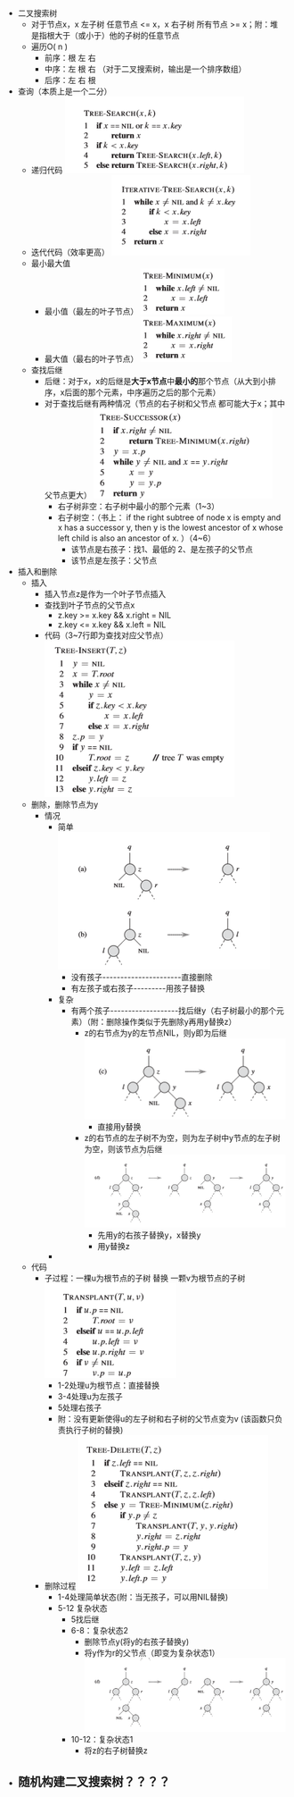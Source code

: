 - 二叉搜索树
    - 对于节点x，x 左子树 任意节点 <= x，x 右子树 所有节点 >= x；附：堆是指根大于（或小于）他的子树的任意节点
    - 遍历O( n )
        - 前序：根 左 右
        - 中序：左 根 右 （对于二叉搜索树，输出是一个排序数组）
        - 后序：左 右 根
- 查询（本质上是一个二分）
    - 递归代码 ![image.jpg](../assets/0f442339-43e9-47a1-a015-94f97ce5fdca-1115003.jpg)
    - 迭代代码（效率更高） ![image.jpg](../assets/2b32cc97-b826-493a-8d35-a14122ae072e-1115003.jpg)
    - 最小最大值
        - 最小值（最左的叶子节点） ![image.jpg](../assets/dcf08ca0-b46d-4c82-9355-03a3223815cc-1115003.jpg)
        - 最大值（最右的叶子节点） ![image.jpg](../assets/f154bdfd-013d-44a8-8f0b-fcb1ec17e772-1115003.jpg)
    - 查找后继
        - 后继：对于x，x的后继是**大于x节点**中**最小的**那个节点（从大到小排序，x后面的那个元素，中序遍历之后的那个元素）
        - 对于查找后继有两种情况（节点的右子树和父节点          都可能大于x；其中父节点更大） ![image.jpg](../assets/ad7118c9-f423-410e-a6a3-f4005a3c4cc9-1115003.jpg)
            - 右子树非空：右子树中最小的那个元素（1~3）
            - 右子树空：（书上： if the right subtree of node x is empty and x has a successor y, then y is the lowest ancestor of x whose left child is also an ancestor of x. ）（4~6）
                - 该节点是右孩子：找1、最低的 2、是左孩子的父节点
                - 该节点是左孩子：父节点
- 插入和删除
    - 插入
        - 插入节点z是作为一个叶子节点插入
        - 查找到叶子节点的父节点x
            - z.key >= x.key && x.right = NIL
            - z.key <= x.key && x.left = NIL
        - 代码（3~7行即为查找对应父节点） ![image.jpg](../assets/d4fb9c60-6fa3-44c9-9ee8-aadd07073d93-1115003.jpg)
    - 删除，删除节点为y
        - 情况
            - 简单 ![image.jpg](../assets/e35187bc-2a99-447c-996a-52bb6aaf86c6-1115003.jpg)
                - 没有孩子----------------------直接删除
                - 有左孩子或右孩子---------用孩子替换
            - 复杂
                - 有两个孩子-------------------找后继y（右子树最小的那个元素）（附：删除操作类似于先删除y再用y替换z）
                    - z的右节点为y的左节点NIL，则y即为后继 ![image.jpg](../assets/b7f7d521-1074-4c54-9e86-3ec357ad2a6e-1115003.jpg)
                        - 直接用y替换
                    - z的右节点的左子树不为空，则为左子树中y节点的左子树为空，则该节点为后继 ![image.jpg](../assets/eba9848d-438b-4b2f-9604-648bdb0fb6d0-1115003.jpg)
                        - 先用y的右孩子替换y，x替换y
                        - 用y替换z
            - 
    - 代码
        - 子过程：一棵u为根节点的子树        替换          一颗v为根节点的子树 ![image.jpg](../assets/c2f3c3bc-06c5-434d-853b-7dad086adb99-1115003.jpg)
            - 1-2处理u为根节点：直接替换
            - 3-4处理u为左孩子
            - 5处理右孩子
            - 附：没有更新使得u的左子树和右子树的父节点变为v     (该函数只负责执行子树的替换)
        - 删除过程 ![image.jpg](../assets/1fece310-52cb-41d4-8a4d-e54a16759b76-1115003.jpg)
            - 1-4处理简单状态(附：当无孩子，可以用NIL替换)
            - 5-12 复杂状态
                - 5找后继
                - 6-8：复杂状态2
                    - 删除节点y(将y的右孩子替换y)
                    - 将y作为r的父节点（即变为复杂状态1） ![image.jpg](../assets/f106a00c-e16d-4324-9c27-e23edc4492f5-1115003.jpg)
                - 10-12：复杂状态1
                    - 将z的右子树替换z
- 随机构建二叉搜索树？？？？
    - 
